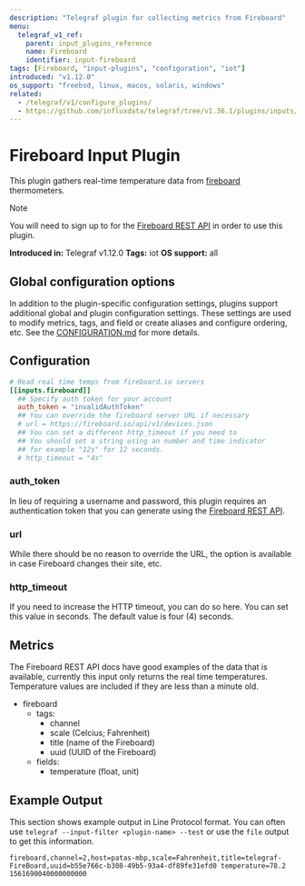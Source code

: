 ```yaml
---
description: "Telegraf plugin for collecting metrics from Fireboard"
menu:
  telegraf_v1_ref:
    parent: input_plugins_reference
    name: Fireboard
    identifier: input-fireboard
tags: [Fireboard, "input-plugins", "configuration", "iot"]
introduced: "v1.12.0"
os_support: "freebsd, linux, macos, solaris, windows"
related:
  - /telegraf/v1/configure_plugins/
  - https://github.com/influxdata/telegraf/tree/v1.36.1/plugins/inputs/fireboard/README.md, Fireboard Plugin Source
---
```


# Fireboard Input Plugin

This plugin gathers real-time temperature data from [fireboard](https://www.fireboard.com)
thermometers.

> [!NOTE]
> You will need to sign up to for the [Fireboard REST API](https://docs.fireboard.io/reference/restapi.html) in order to use
> this plugin.

**Introduced in:** Telegraf v1.12.0
**Tags:** iot
**OS support:** all

[fireboard]: https://www.fireboard.com
[api]: https://docs.fireboard.io/reference/restapi.html

## Global configuration options <!-- @/docs/includes/plugin_config.md -->

In addition to the plugin-specific configuration settings, plugins support
additional global and plugin configuration settings. These settings are used to
modify metrics, tags, and field or create aliases and configure ordering, etc.
See the [CONFIGURATION.md](/telegraf/v1/configuration/#plugins) for more details.

[CONFIGURATION.md]: ../../../docs/CONFIGURATION.md#plugins

## Configuration

```toml @sample.conf
# Read real time temps from fireboard.io servers
[[inputs.fireboard]]
  ## Specify auth token for your account
  auth_token = "invalidAuthToken"
  ## You can override the fireboard server URL if necessary
  # url = https://fireboard.io/api/v1/devices.json
  ## You can set a different http_timeout if you need to
  ## You should set a string using an number and time indicator
  ## for example "12s" for 12 seconds.
  # http_timeout = "4s"
```

### auth_token

In lieu of requiring a username and password, this plugin requires an
authentication token that you can generate using the [Fireboard REST
API](https://docs.fireboard.io/reference/restapi.html#Authentication).

### url

While there should be no reason to override the URL, the option is available
in case Fireboard changes their site, etc.

### http_timeout

If you need to increase the HTTP timeout, you can do so here. You can set this
value in seconds. The default value is four (4) seconds.

## Metrics

The Fireboard REST API docs have good examples of the data that is available,
currently this input only returns the real time temperatures. Temperature
values are included if they are less than a minute old.

- fireboard
  - tags:
    - channel
    - scale (Celcius; Fahrenheit)
    - title (name of the Fireboard)
    - uuid (UUID of the Fireboard)
  - fields:
    - temperature (float, unit)

## Example Output

This section shows example output in Line Protocol format.  You can often use
`telegraf --input-filter <plugin-name> --test` or use the `file` output to get
this information.

```text
fireboard,channel=2,host=patas-mbp,scale=Fahrenheit,title=telegraf-FireBoard,uuid=b55e766c-b308-49b5-93a4-df89fe31efd0 temperature=78.2 1561690040000000000
```
